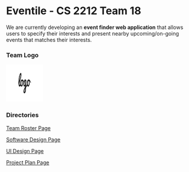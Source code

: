 # Eventile - CS 2212 Team 18

We are currently developing an **event finder web application** that allows users to specify their interests and present nearby upcoming/on-going events that matches their interests.

### Team Logo

<img src="GitHubPages/Images/Example Logo.jpg" alt="Example Logo" style="width:100px; height:100px;">

### Directories

[Team Roster Page](GitHubPages/TEAMROSTER.md)

[Software Design Page](GitHubPages/SOFTWAREDESIGN.md)

[UI Design Page]()

[Project Plan Page]()
